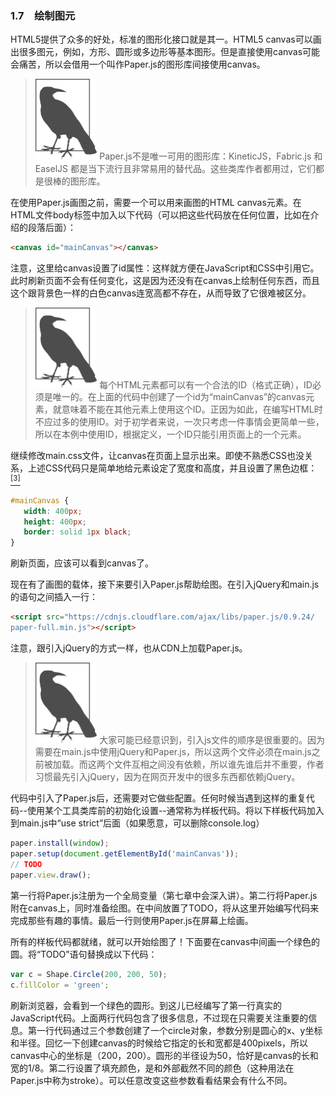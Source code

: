 ### 1.7　绘制图元

HTML5提供了众多的好处，标准的图形化接口就是其一。HTML5 canvas可以画出很多图元，例如，方形、圆形或多边形等基本图形。但是直接使用canvas可能会痛苦，所以会借用一个叫作Paper.js的图形库间接使用canvas。

> <img class="my_markdown" src="../images/6.png" style="width: 394px; height: 514px; zoom: 25%;" width="10%"/>
> Paper.js不是唯一可用的图形库：KineticJS，Fabric.js 和 EaselJS 都是当下流行且非常易用的替代品。这些类库作者都用过，它们都是很棒的图形库。

在使用Paper.js画图之前，需要一个可以用来画图的HTML canvas元素。在HTML文件body标签中加入以下代码（可以把这些代码放在任何位置，比如在介绍的段落后面）：

```html
<canvas id="mainCanvas"></canvas>
```

注意，这里给canvas设置了id属性：这样就方便在JavaScript和CSS中引用它。此时刷新页面不会有任何变化，这是因为还没有在canvas上绘制任何东西，而且这个跟背景色一样的白色canvas连宽高都不存在，从而导致了它很难被区分。

> <img class="my_markdown" src="../images/6.png" style="width: 394px; height: 514px; zoom: 25%;" width="10%"/>
> 每个HTML元素都可以有一个合法的ID（格式正确），ID必须是唯一的。在上面的代码中创建了一个id为“mainCanvas”的canvas元素，就意味着不能在其他元素上使用这个ID。正因为如此，在编写HTML时不应过多的使用ID。对于初学者来说，一次只考虑一件事情会更简单一些，所以在本例中使用ID，根据定义，一个ID只能引用页面上的一个元素。

继续修改main.css文件，让canvas在页面上显示出来。即使不熟悉CSS也没关系，上述CSS代码只是简单地给元素设定了宽度和高度，并且设置了黑色边框：<a class="my_markdown" href="['#anchor13']"><sup class="my_markdown">[3]</sup></a>

```css
#mainCanvas {
   width: 400px;
   height: 400px;
   border: solid 1px black;
}
```

刷新页面，应该可以看到canvas了。

现在有了画图的载体，接下来要引入Paper.js帮助绘图。在引入jQuery和main.js的语句之间插入一行：

```html
<script src="https://cdnjs.cloudflare.com/ajax/libs/paper.js/0.9.24/
paper-full.min.js"></script>
```

注意，跟引入jQuery的方式一样，也从CDN上加载Paper.js。

> <img class="my_markdown" src="../images/6.png" style="width: 394px; height: 514px; zoom: 25%;" width="10%"/>
> 大家可能已经意识到，引入js文件的顺序是很重要的。因为需要在main.js中使用jQuery和Paper.js，所以这两个文件必须在main.js之前被加载。而这两个文件互相之间没有依赖，所以谁先谁后并不重要，作者习惯最先引入jQuery，因为在网页开发中的很多东西都依赖jQuery。

代码中引入了Paper.js后，还需要对它做些配置。任何时候当遇到这样的重复代码--使用某个工具类库前的初始化设置--通常称为样板代码。将以下样板代码加入到main.js中“use strict”后面（如果愿意，可以删除console.log）

```javascript
paper.install(window);
paper.setup(document.getElementById('mainCanvas'));
// TODO
paper.view.draw();
```

第一行将Paper.js注册为一个全局变量（第七章中会深入讲）。第二行将Paper.js附在canvas上，同时准备绘图。在中间放置了TODO，将从这里开始编写代码来完成那些有趣的事情。最后一行则使用Paper.js在屏幕上绘画。

所有的样板代码都就绪，就可以开始绘图了！下面要在canvas中间画一个绿色的圆。将“TODO”语句替换成以下代码：

```javascript
var c = Shape.Circle(200, 200, 50);
c.fillColor = 'green';
```

刷新浏览器，会看到一个绿色的圆形。到这儿已经编写了第一行真实的JavaScript代码。上面两行代码包含了很多信息，不过现在只需要关注重要的信息。第一行代码通过三个参数创建了一个circle对象，参数分别是圆心的x、y坐标和半径。回忆一下创建canvas的时候给它指定的长和宽都是400pixels，所以canvas中心的坐标是（200，200）。圆形的半径设为50，恰好是canvas的长和宽的1/8。第二行设置了填充颜色，是和外部截然不同的颜色（这种用法在Paper.js中称为stroke）。可以任意改变这些参数看看结果会有什么不同。

